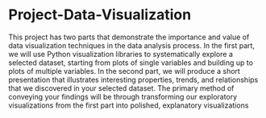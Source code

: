 # Project-Data-Visualization
This project has two parts that demonstrate the importance and value of data visualization techniques in the data analysis process. In the first part, we will use Python visualization libraries to systematically explore a selected dataset, starting from plots of single variables and building up to plots of multiple variables. In the second part, we will produce a short presentation that illustrates interesting properties, trends, and relationships that we discovered in your selected dataset. The primary method of conveying your findings will be through transforming our exploratory visualizations from the first part into polished, explanatory visualizations
